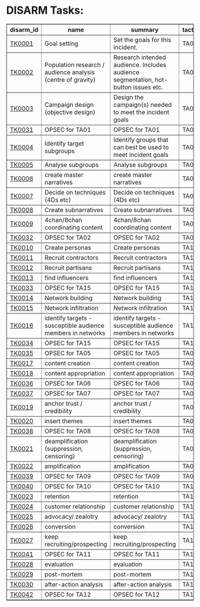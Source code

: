 # DISARM Tasks:

<table border="1">
<tr>
<th>disarm_id</th>
<th>name</th>
<th>summary</th>
<th>tactic_id</th>
</tr>
<tr>
<td><a href="tasks/TK0001.md">TK0001</a></td>
<td>Goal setting</td>
<td>Set the goals for this incident. </td>
<td>TA01</td>
</tr>
<tr>
<td><a href="tasks/TK0002.md">TK0002</a></td>
<td>Population research / audience analysis (centre of gravity)</td>
<td>Research intended audience.  Includes audience segmentation, hot-button issues etc. </td>
<td>TA01</td>
</tr>
<tr>
<td><a href="tasks/TK0003.md">TK0003</a></td>
<td>Campaign design (objective design)</td>
<td>Design the campaign(s) needed to meet the incident goals</td>
<td>TA01</td>
</tr>
<tr>
<td><a href="tasks/TK0031.md">TK0031</a></td>
<td>OPSEC for TA01</td>
<td>OPSEC for TA01</td>
<td>TA01</td>
</tr>
<tr>
<td><a href="tasks/TK0004.md">TK0004</a></td>
<td>Identify target subgroups</td>
<td>Identify groups that can best be used to meet incident goals</td>
<td>TA02</td>
</tr>
<tr>
<td><a href="tasks/TK0005.md">TK0005</a></td>
<td>Analyse subgroups</td>
<td>Analyse subgroups</td>
<td>TA02</td>
</tr>
<tr>
<td><a href="tasks/TK0006.md">TK0006</a></td>
<td>create master narratives</td>
<td>create master narratives</td>
<td>TA02</td>
</tr>
<tr>
<td><a href="tasks/TK0007.md">TK0007</a></td>
<td>Decide on techniques (4Ds etc)</td>
<td>Decide on techniques (4Ds etc)</td>
<td>TA02</td>
</tr>
<tr>
<td><a href="tasks/TK0008.md">TK0008</a></td>
<td>Create subnarratives</td>
<td>Create subnarratives</td>
<td>TA02</td>
</tr>
<tr>
<td><a href="tasks/TK0009.md">TK0009</a></td>
<td>4chan/8chan coordinating content</td>
<td>4chan/8chan coordinating content</td>
<td>TA02</td>
</tr>
<tr>
<td><a href="tasks/TK0032.md">TK0032</a></td>
<td>OPSEC for TA02</td>
<td>OPSEC for TA02</td>
<td>TA02</td>
</tr>
<tr>
<td><a href="tasks/TK0010.md">TK0010</a></td>
<td>Create personas</td>
<td>Create personas</td>
<td>TA15</td>
</tr>
<tr>
<td><a href="tasks/TK0011.md">TK0011</a></td>
<td>Recruit contractors</td>
<td>Recruit contractors</td>
<td>TA15</td>
</tr>
<tr>
<td><a href="tasks/TK0012.md">TK0012</a></td>
<td>Recruit partisans</td>
<td>Recruit partisans</td>
<td>TA15</td>
</tr>
<tr>
<td><a href="tasks/TK0013.md">TK0013</a></td>
<td>find influencers</td>
<td>find influencers</td>
<td>TA15</td>
</tr>
<tr>
<td><a href="tasks/TK0033.md">TK0033</a></td>
<td>OPSEC for TA15</td>
<td>OPSEC for TA15</td>
<td>TA15</td>
</tr>
<tr>
<td><a href="tasks/TK0014.md">TK0014</a></td>
<td>Network building</td>
<td>Network building</td>
<td>TA15</td>
</tr>
<tr>
<td><a href="tasks/TK0015.md">TK0015</a></td>
<td>Network infiltration</td>
<td>Network infiltration</td>
<td>TA15</td>
</tr>
<tr>
<td><a href="tasks/TK0016.md">TK0016</a></td>
<td>identify targets - susceptible audience members in networks</td>
<td>identify targets - susceptible audience members in networks</td>
<td>TA15</td>
</tr>
<tr>
<td><a href="tasks/TK0034.md">TK0034</a></td>
<td>OPSEC for TA15</td>
<td>OPSEC for TA15</td>
<td>TA15</td>
</tr>
<tr>
<td><a href="tasks/TK0035.md">TK0035</a></td>
<td>OPSEC for TA05</td>
<td>OPSEC for TA05</td>
<td>TA05</td>
</tr>
<tr>
<td><a href="tasks/TK0017.md">TK0017</a></td>
<td>content creation</td>
<td>content creation</td>
<td>TA06</td>
</tr>
<tr>
<td><a href="tasks/TK0018.md">TK0018</a></td>
<td>content appropriation</td>
<td>content appropriation</td>
<td>TA06</td>
</tr>
<tr>
<td><a href="tasks/TK0036.md">TK0036</a></td>
<td>OPSEC for TA06</td>
<td>OPSEC for TA06</td>
<td>TA06</td>
</tr>
<tr>
<td><a href="tasks/TK0037.md">TK0037</a></td>
<td>OPSEC for TA07</td>
<td>OPSEC for TA07</td>
<td>TA07</td>
</tr>
<tr>
<td><a href="tasks/TK0019.md">TK0019</a></td>
<td>anchor trust / credibility</td>
<td>anchor trust / credibility</td>
<td>TA08</td>
</tr>
<tr>
<td><a href="tasks/TK0020.md">TK0020</a></td>
<td>insert themes</td>
<td>insert themes</td>
<td>TA08</td>
</tr>
<tr>
<td><a href="tasks/TK0038.md">TK0038</a></td>
<td>OPSEC for TA08</td>
<td>OPSEC for TA08</td>
<td>TA08</td>
</tr>
<tr>
<td><a href="tasks/TK0021.md">TK0021</a></td>
<td>deamplification (suppression, censoring)</td>
<td>deamplification (suppression, censoring)</td>
<td>TA09</td>
</tr>
<tr>
<td><a href="tasks/TK0022.md">TK0022</a></td>
<td>amplification</td>
<td>amplification</td>
<td>TA09</td>
</tr>
<tr>
<td><a href="tasks/TK0039.md">TK0039</a></td>
<td>OPSEC for TA09</td>
<td>OPSEC for TA09</td>
<td>TA09</td>
</tr>
<tr>
<td><a href="tasks/TK0040.md">TK0040</a></td>
<td>OPSEC for TA10</td>
<td>OPSEC for TA10</td>
<td>TA10</td>
</tr>
<tr>
<td><a href="tasks/TK0023.md">TK0023</a></td>
<td>retention</td>
<td>retention</td>
<td>TA11</td>
</tr>
<tr>
<td><a href="tasks/TK0024.md">TK0024</a></td>
<td>customer relationship</td>
<td>customer relationship</td>
<td>TA11</td>
</tr>
<tr>
<td><a href="tasks/TK0025.md">TK0025</a></td>
<td>advocacy/ zealotry</td>
<td>advocacy/ zealotry</td>
<td>TA11</td>
</tr>
<tr>
<td><a href="tasks/TK0026.md">TK0026</a></td>
<td>conversion</td>
<td>conversion</td>
<td>TA11</td>
</tr>
<tr>
<td><a href="tasks/TK0027.md">TK0027</a></td>
<td>keep recruiting/prospecting</td>
<td>keep recruiting/prospecting</td>
<td>TA11</td>
</tr>
<tr>
<td><a href="tasks/TK0041.md">TK0041</a></td>
<td>OPSEC for TA11</td>
<td>OPSEC for TA11</td>
<td>TA11</td>
</tr>
<tr>
<td><a href="tasks/TK0028.md">TK0028</a></td>
<td>evaluation</td>
<td>evaluation</td>
<td>TA12</td>
</tr>
<tr>
<td><a href="tasks/TK0029.md">TK0029</a></td>
<td>post-mortem</td>
<td>post-mortem</td>
<td>TA12</td>
</tr>
<tr>
<td><a href="tasks/TK0030.md">TK0030</a></td>
<td>after-action analysis</td>
<td>after-action analysis</td>
<td>TA12</td>
</tr>
<tr>
<td><a href="tasks/TK0042.md">TK0042</a></td>
<td>OPSEC for TA12</td>
<td>OPSEC for TA12</td>
<td>TA12</td>
</tr>
</table>
